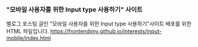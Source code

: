 ### "모바일 사용자를 위한 Input type 사용하기" 사이트

벨로그 포스팅 글인 "모바일 사용자를 위한 Input type 사용하기"사이트
배포를 위한 HTML 파일입니다.
https://frontendjmy.github.io/interests/input-mobile/index.html
